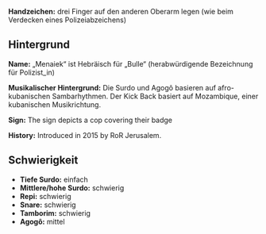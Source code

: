 **Handzeichen:** drei Finger auf den anderen Oberarm legen (wie beim Verdecken
eines Polizeiabzeichens)

## Hintergrund

**Name:** „Menaiek“ ist Hebräisch für „Bulle“ (herabwürdigende Bezeichnung für
Polizist_in)

**Musikalischer Hintergrund:** Die Surdo und Agogô basieren auf afro-kubanischen
Sambarhythmen. Der Kick Back basiert auf Mozambique, einer kubanischen
Musikrichtung.

**Sign:** The sign depicts a cop covering their badge

**History:** Introduced in 2015 by RoR Jerusalem.

## Schwierigkeit

* **Tiefe Surdo:** einfach
* **Mittlere/hohe Surdo:** schwierig
* **Repi:** schwierig
* **Snare:** schwierig
* **Tamborim:** schwierig
* **Agogô:** mittel
